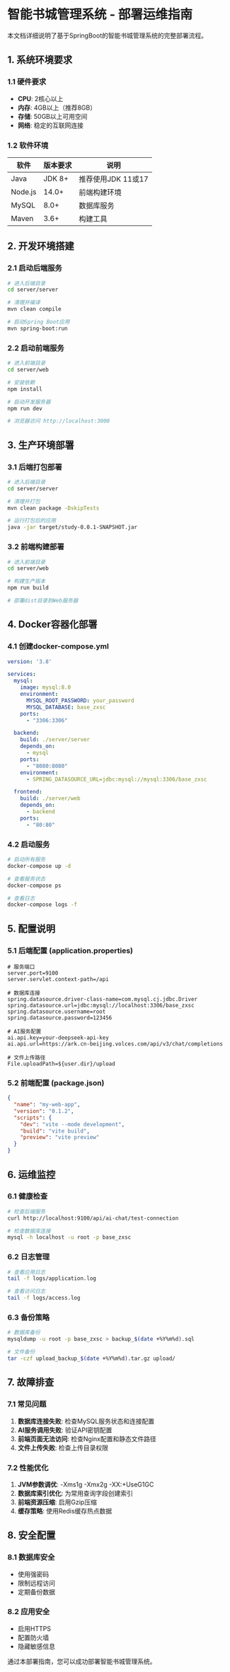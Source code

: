 # 智能书城管理系统 - 部署运维指南

本文档详细说明了基于SpringBoot的智能书城管理系统的完整部署流程。

## 1. 系统环境要求

### 1.1 硬件要求
- **CPU**: 2核心以上
- **内存**: 4GB以上（推荐8GB）
- **存储**: 50GB以上可用空间
- **网络**: 稳定的互联网连接

### 1.2 软件环境
| 软件 | 版本要求 | 说明 |
|------|----------|------|
| Java | JDK 8+ | 推荐使用JDK 11或17 |
| Node.js | 14.0+ | 前端构建环境 |
| MySQL | 8.0+ | 数据库服务 |
| Maven | 3.6+ | 构建工具 |

## 2. 开发环境搭建

### 2.1 启动后端服务
```bash
# 进入后端目录
cd server/server

# 清理并编译
mvn clean compile

# 启动Spring Boot应用
mvn spring-boot:run
```

### 2.2 启动前端服务
```bash
# 进入前端目录
cd server/web

# 安装依赖
npm install

# 启动开发服务器
npm run dev

# 浏览器访问 http://localhost:3000
```

## 3. 生产环境部署

### 3.1 后端打包部署
```bash
# 进入后端目录
cd server/server

# 清理并打包
mvn clean package -DskipTests

# 运行打包后的应用
java -jar target/study-0.0.1-SNAPSHOT.jar
```

### 3.2 前端构建部署
```bash
# 进入前端目录
cd server/web

# 构建生产版本
npm run build

# 部署dist目录到Web服务器
```

## 4. Docker容器化部署

### 4.1 创建docker-compose.yml
```yaml
version: '3.8'

services:
  mysql:
    image: mysql:8.0
    environment:
      MYSQL_ROOT_PASSWORD: your_password
      MYSQL_DATABASE: base_zxsc
    ports:
      - "3306:3306"

  backend:
    build: ./server/server
    depends_on:
      - mysql
    ports:
      - "8080:8080"
    environment:
      - SPRING_DATASOURCE_URL=jdbc:mysql://mysql:3306/base_zxsc

  frontend:
    build: ./server/web
    depends_on:
      - backend
    ports:
      - "80:80"
```

### 4.2 启动服务
```bash
# 启动所有服务
docker-compose up -d

# 查看服务状态
docker-compose ps

# 查看日志
docker-compose logs -f
```

## 5. 配置说明

### 5.1 后端配置 (application.properties)
```properties
# 服务端口
server.port=9100
server.servlet.context-path=/api

# 数据库连接
spring.datasource.driver-class-name=com.mysql.cj.jdbc.Driver
spring.datasource.url=jdbc:mysql://localhost:3306/base_zxsc
spring.datasource.username=root
spring.datasource.password=123456

# AI服务配置
ai.api.key=your-deepseek-api-key
ai.api.url=https://ark.cn-beijing.volces.com/api/v3/chat/completions

# 文件上传路径
File.uploadPath=${user.dir}/upload
```

### 5.2 前端配置 (package.json)
```json
{
  "name": "my-web-app",
  "version": "0.1.2",
  "scripts": {
    "dev": "vite --mode development",
    "build": "vite build",
    "preview": "vite preview"
  }
}
```

## 6. 运维监控

### 6.1 健康检查
```bash
# 检查后端服务
curl http://localhost:9100/api/ai-chat/test-connection

# 检查数据库连接
mysql -h localhost -u root -p base_zxsc
```

### 6.2 日志管理
```bash
# 查看应用日志
tail -f logs/application.log

# 查看访问日志
tail -f logs/access.log
```

### 6.3 备份策略
```bash
# 数据库备份
mysqldump -u root -p base_zxsc > backup_$(date +%Y%m%d).sql

# 文件备份
tar -czf upload_backup_$(date +%Y%m%d).tar.gz upload/
```

## 7. 故障排查

### 7.1 常见问题
1. **数据库连接失败**: 检查MySQL服务状态和连接配置
2. **AI服务调用失败**: 验证API密钥配置
3. **前端页面无法访问**: 检查Nginx配置和静态文件路径
4. **文件上传失败**: 检查上传目录权限

### 7.2 性能优化
1. **JVM参数调优**: -Xms1g -Xmx2g -XX:+UseG1GC
2. **数据库索引优化**: 为常用查询字段创建索引
3. **前端资源压缩**: 启用Gzip压缩
4. **缓存策略**: 使用Redis缓存热点数据

## 8. 安全配置

### 8.1 数据库安全
- 使用强密码
- 限制远程访问
- 定期备份数据

### 8.2 应用安全
- 启用HTTPS
- 配置防火墙
- 隐藏敏感信息

通过本部署指南，您可以成功部署智能书城管理系统。
